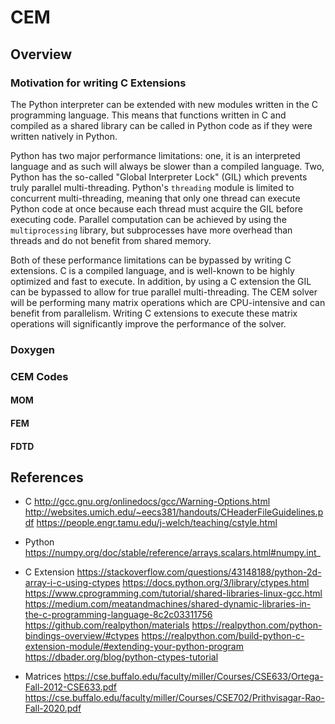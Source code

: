 # CEM

## Overview


### Motivation for writing C Extensions
The Python interpreter can be extended with new modules written in the C programming language.  This means that functions written in C and compiled as a shared library can be called in Python code as if they were written natively in Python.

Python has two major performance limitations: one, it is an interpreted language and as such will always be slower than a compiled language.  Two, Python has the so-called "Global Interpreter Lock" (GIL) which prevents truly parallel multi-threading.  Python's `threading` module is limited to concurrent multi-threading, meaning that only one thread can execute Python code at once because each thread must acquire the GIL before executing code.  Parallel computation can be achieved by using the `multiprocessing` library, but subprocesses have more overhead than threads and do not benefit from shared memory.

Both of these performance limitations can be bypassed by writing C extensions.  C is a compiled language, and is well-known to be highly optimized and fast to execute.  In addition, by using a C extension the GIL can be bypassed to allow for true parallel multi-threading.  The CEM solver will be performing many matrix operations which are CPU-intensive and can benefit from parallelism.  Writing C extensions to execute these matrix operations will significantly improve the performance of the solver.

### Doxygen

### CEM Codes

#### MOM
#### FEM
#### FDTD

## References

* C
http://gcc.gnu.org/onlinedocs/gcc/Warning-Options.html
http://websites.umich.edu/~eecs381/handouts/CHeaderFileGuidelines.pdf
https://people.engr.tamu.edu/j-welch/teaching/cstyle.html


* Python
https://numpy.org/doc/stable/reference/arrays.scalars.html#numpy.int_

* C Extension
https://stackoverflow.com/questions/43148188/python-2d-array-i-c-using-ctypes
https://docs.python.org/3/library/ctypes.html
https://www.cprogramming.com/tutorial/shared-libraries-linux-gcc.html
https://medium.com/meatandmachines/shared-dynamic-libraries-in-the-c-programming-language-8c2c03311756
https://github.com/realpython/materials
https://realpython.com/python-bindings-overview/#ctypes
https://realpython.com/build-python-c-extension-module/#extending-your-python-program
https://dbader.org/blog/python-ctypes-tutorial

* Matrices
https://cse.buffalo.edu/faculty/miller/Courses/CSE633/Ortega-Fall-2012-CSE633.pdf
https://cse.buffalo.edu/faculty/miller/Courses/CSE702/Prithvisagar-Rao-Fall-2020.pdf
